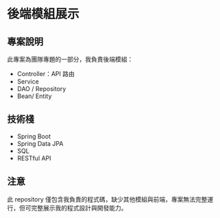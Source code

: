 # 後端模組展示

## 專案說明
此專案為團隊專題的一部分，我負責後端模組：
- Controller：API 路由
- Service
- DAO / Repository
- Bean/ Entity
## 技術棧
- Spring Boot
- Spring Data JPA
- SQL
- RESTful API

## 注意
此 repository 僅包含我負責的程式碼，缺少其他模組與前端，專案無法完整運行，但可完整展示我的程式設計與開發能力。
